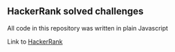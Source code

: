 ## HackerRank solved challenges

All code in this repository was written in plain Javascript 

Link to [HackerRank](https://www.hackerrank.com/?utm_expid=.2u09ecQTSny1HV02SEVoCg.0&utm_referrer=https%3A%2F%2Fwww.hackerrank.com%2Fdashboard)